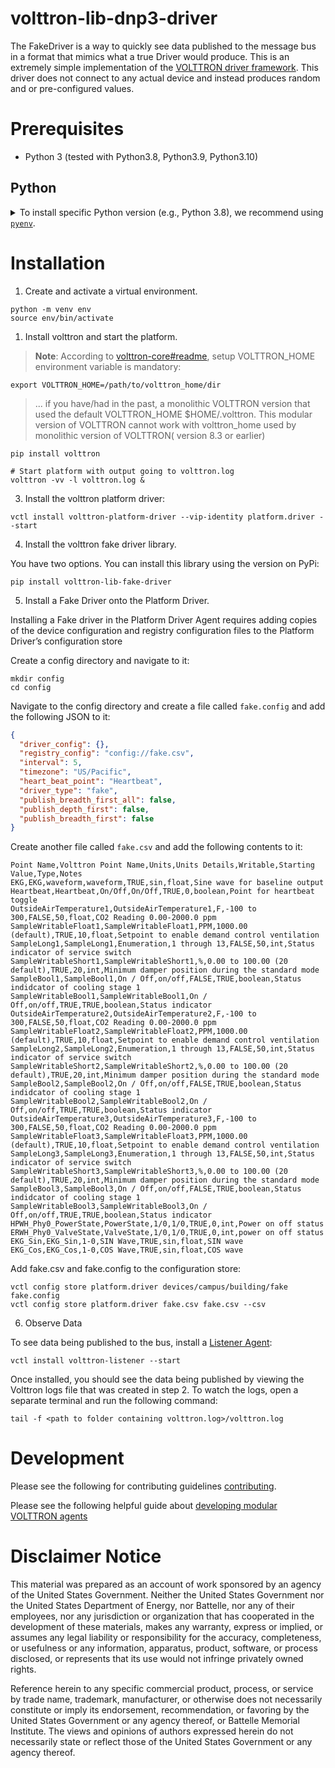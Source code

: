 # volttron-lib-dnp3-driver

[//]: # (TODO: dispaly badges)

[//]: # (![Passing?]&#40;https://github.com/VOLTTRON/volttron-lib-dnp3-driver/actions/workflows/run-tests.yml/badge.svg&#41;)

[//]: # ([![pypi version]&#40;https://img.shields.io/pypi/v/volttron-lib-dnp3-driver.svg&#41;]&#40;https://pypi.org/project/volttron-lib-dnp3-driver/&#41;)

The FakeDriver is a way to quickly see data published to the message bus in a format that mimics what a true Driver
would produce. This is an extremely simple implementation of
the [VOLTTRON driver framework](https://volttron.readthedocs.io/en/develop/agent-framework/driver-framework/drivers-overview.html#driver-framework).
This driver does not connect to any actual device and instead produces random and or pre-configured values.

# Prerequisites

* Python 3 (tested with Python3.8, Python3.9, Python3.10)

## Python

<details>
<summary>To install specific Python version (e.g., Python 3.8), we recommend using <a href="https://github.com/pyenv/pyenv"><code>pyenv</code></a>.</summary>

```bash
# install pyenv
git clone https://github.com/pyenv/pyenv ~/.pyenv

# setup pyenv (you should also put these three lines in .bashrc or similar)
export PATH="${HOME}/.pyenv/bin:${PATH}"
export PYENV_ROOT="${HOME}/.pyenv"
eval "$(pyenv init -)"

# install Python 3.8
pyenv install 3.8.10

# make it available globally
pyenv global system 3.8.10
```

</details>

# Installation

1. Create and activate a virtual environment.

```shell
python -m venv env
source env/bin/activate
```

1. Install volttron and start the platform.

> **Note**:
> According to [volttron-core#readme](https://github.com/eclipse-volttron/volttron-core#readme), setup VOLTTRON_HOME
> environment variable is mandatory:

```shell
export VOLTTRON_HOME=/path/to/volttron_home/dir
```

> ... if you have/had in the past, a monolithic VOLTTRON version that used the default VOLTTRON_HOME
> $HOME/.volttron. This modular version of VOLTTRON cannot work with volttron_home used by monolithic version of VOLTTRON(
> version 8.3 or earlier)

```shell
pip install volttron

# Start platform with output going to volttron.log
volttron -vv -l volttron.log &
```

3. Install the volttron platform driver:

```shell
vctl install volttron-platform-driver --vip-identity platform.driver --start
```

4. Install the volttron fake driver library.

You have two options. You can install this library using the version on PyPi:

```shell
pip install volttron-lib-fake-driver
```

5. Install a Fake Driver onto the Platform Driver.

Installing a Fake driver in the Platform Driver Agent requires adding copies of the device configuration and registry
configuration files to the Platform Driver’s configuration store

Create a config directory and navigate to it:

```shell
mkdir config
cd config
```

Navigate to the config directory and create a file called `fake.config` and add the following JSON to it:

```json
{
  "driver_config": {},
  "registry_config": "config://fake.csv",
  "interval": 5,
  "timezone": "US/Pacific",
  "heart_beat_point": "Heartbeat",
  "driver_type": "fake",
  "publish_breadth_first_all": false,
  "publish_depth_first": false,
  "publish_breadth_first": false
}
```

Create another file called `fake.csv` and add the following contents to it:

```csv
Point Name,Volttron Point Name,Units,Units Details,Writable,Starting Value,Type,Notes
EKG,EKG,waveform,waveform,TRUE,sin,float,Sine wave for baseline output
Heartbeat,Heartbeat,On/Off,On/Off,TRUE,0,boolean,Point for heartbeat toggle
OutsideAirTemperature1,OutsideAirTemperature1,F,-100 to 300,FALSE,50,float,CO2 Reading 0.00-2000.0 ppm
SampleWritableFloat1,SampleWritableFloat1,PPM,1000.00 (default),TRUE,10,float,Setpoint to enable demand control ventilation
SampleLong1,SampleLong1,Enumeration,1 through 13,FALSE,50,int,Status indicator of service switch
SampleWritableShort1,SampleWritableShort1,%,0.00 to 100.00 (20 default),TRUE,20,int,Minimum damper position during the standard mode
SampleBool1,SampleBool1,On / Off,on/off,FALSE,TRUE,boolean,Status indidcator of cooling stage 1
SampleWritableBool1,SampleWritableBool1,On / Off,on/off,TRUE,TRUE,boolean,Status indicator
OutsideAirTemperature2,OutsideAirTemperature2,F,-100 to 300,FALSE,50,float,CO2 Reading 0.00-2000.0 ppm
SampleWritableFloat2,SampleWritableFloat2,PPM,1000.00 (default),TRUE,10,float,Setpoint to enable demand control ventilation
SampleLong2,SampleLong2,Enumeration,1 through 13,FALSE,50,int,Status indicator of service switch
SampleWritableShort2,SampleWritableShort2,%,0.00 to 100.00 (20 default),TRUE,20,int,Minimum damper position during the standard mode
SampleBool2,SampleBool2,On / Off,on/off,FALSE,TRUE,boolean,Status indidcator of cooling stage 1
SampleWritableBool2,SampleWritableBool2,On / Off,on/off,TRUE,TRUE,boolean,Status indicator
OutsideAirTemperature3,OutsideAirTemperature3,F,-100 to 300,FALSE,50,float,CO2 Reading 0.00-2000.0 ppm
SampleWritableFloat3,SampleWritableFloat3,PPM,1000.00 (default),TRUE,10,float,Setpoint to enable demand control ventilation
SampleLong3,SampleLong3,Enumeration,1 through 13,FALSE,50,int,Status indicator of service switch
SampleWritableShort3,SampleWritableShort3,%,0.00 to 100.00 (20 default),TRUE,20,int,Minimum damper position during the standard mode
SampleBool3,SampleBool3,On / Off,on/off,FALSE,TRUE,boolean,Status indidcator of cooling stage 1
SampleWritableBool3,SampleWritableBool3,On / Off,on/off,TRUE,TRUE,boolean,Status indicator
HPWH_Phy0_PowerState,PowerState,1/0,1/0,TRUE,0,int,Power on off status
ERWH_Phy0_ValveState,ValveState,1/0,1/0,TRUE,0,int,power on off status
EKG_Sin,EKG_Sin,1-0,SIN Wave,TRUE,sin,float,SIN wave
EKG_Cos,EKG_Cos,1-0,COS Wave,TRUE,sin,float,COS wave
```

Add fake.csv and fake.config to the configuration store:

```
vctl config store platform.driver devices/campus/building/fake fake.config
vctl config store platform.driver fake.csv fake.csv --csv
```

6. Observe Data

To see data being published to the bus, install a [Listener Agent](https://pypi.org/project/volttron-listener/):

```
vctl install volttron-listener --start
```

Once installed, you should see the data being published by viewing the Volttron logs file that was created in step 2.
To watch the logs, open a separate terminal and run the following command:

```
tail -f <path to folder containing volttron.log>/volttron.log
```

# Development

Please see the following for contributing
guidelines [contributing](https://github.com/eclipse-volttron/volttron-core/blob/develop/CONTRIBUTING.md).

Please see the following helpful guide
about [developing modular VOLTTRON agents](https://github.com/eclipse-volttron/volttron-core/blob/develop/DEVELOPING_ON_MODULAR.md)

# Disclaimer Notice

This material was prepared as an account of work sponsored by an agency of the
United States Government. Neither the United States Government nor the United
States Department of Energy, nor Battelle, nor any of their employees, nor any
jurisdiction or organization that has cooperated in the development of these
materials, makes any warranty, express or implied, or assumes any legal
liability or responsibility for the accuracy, completeness, or usefulness or any
information, apparatus, product, software, or process disclosed, or represents
that its use would not infringe privately owned rights.

Reference herein to any specific commercial product, process, or service by
trade name, trademark, manufacturer, or otherwise does not necessarily
constitute or imply its endorsement, recommendation, or favoring by the United
States Government or any agency thereof, or Battelle Memorial Institute. The
views and opinions of authors expressed herein do not necessarily state or
reflect those of the United States Government or any agency thereof.
